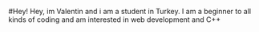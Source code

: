 #Hey!
Hey, im Valentin and i am a student in Turkey.
I am a beginner to all kinds of coding and am interested in web development and C++
